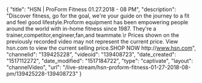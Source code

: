 {
    "title": "HSN | ProForm Fitness 01.27.2018 - 08 PM",
    "description": "Discover fitness, go for the goal, we're your guide on the journey to a fit and feel good lifestyle.Proform equipment has been empowering people around the world with in-home fitness since 1987. They're a trainer,competitor,engineer,fan,and teammate.\r Prices shown on the previously recorded video may not represent the current price.  View hsn.com to view the current selling price.SHOP NOW http:\/\/www.hsn.com",
    "channelid": "139425228",
    "videoid": "139408723",
    "date_created": "1517112272",
    "date_modified": "1517184722",
    "type": "captivate",
    "layout": "channelVideo",
    "url": "\/live-stream\/hsn-proform-fitness-01-27-2018-08-pm\/139425228-139408723"
}